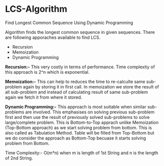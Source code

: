 # LCS-Algorithm
Find Longest Common Sequence Using Dynamic Programming

Algorithm finds the longest common sequence in given sequences. There are following apporaches available to find LCS.
- Recursion
- Memoization
- Dynamic Programming

**Recursion:-**
This very costly in terms of performance. Time complexity of this approach is 2^n which is exponential.

**Memoization:-**
This can help to reduces the time to re-calculte same sub-problem again by storing it in first call. In memoization we store the result of all sub-problem and instead of calculating result of same sub-problem again we fetch it from where it stored.

**Dynamic Programming:-**
This approach is most suitable when similar sub-problems are involved. This emphasises on solving previous sub-problem first and then use the result of previously solved sub-problems to solve large/complete problem.
This is Bottom-to-Top apprach unlike Memoization (Top-Bottom approach) as we start solving problem from bottom. This is also called as Tabulation Method.
Table will be filled from Top-Bottom but we do consider the approach as Bottom-Top becuase it starts solving problem from Bottom.

Time Complexity:- O(m*n) when m is length of 1st String and n is the length of 2nd String.
